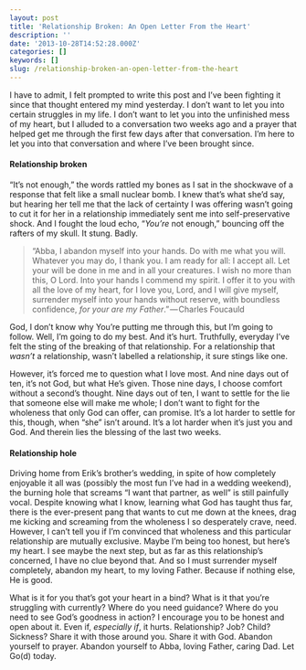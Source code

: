 ```yaml
---
layout: post
title: 'Relationship Broken: An Open Letter From the Heart'
description: ''
date: '2013-10-28T14:52:28.000Z'
categories: []
keywords: []
slug: /relationship-broken-an-open-letter-from-the-heart
---
```


I have to admit, I felt prompted to write this post and I’ve been fighting it since that thought entered my mind yesterday. I don’t want to let you into certain struggles in my life. I don’t want to let you into the unfinished mess of my heart, but I alluded to a conversation two weeks ago and a prayer that helped get me through the first few days after that conversation. I’m here to let you into that conversation and where I’ve been brought since.

#### Relationship broken

“It’s not enough,” the words rattled my bones as I sat in the shockwave of a response that felt like a small nuclear bomb. I knew that’s what she’d say, but hearing her tell me that the lack of certainty I was offering wasn’t going to cut it for her in a relationship immediately sent me into self-preservative shock. And I fought the loud echo, “_You’re_ not enough,” bouncing off the rafters of my skull. It stung. Badly.

> “Abba, I abandon myself into your hands. Do with me what you will. Whatever you may do, I thank you. I am ready for all: I accept all. Let your will be done in me and in all your creatures. I wish no more than this, O Lord. Into your hands I commend my spirit. I offer it to you with all the love of my heart, for I love you, Lord, and I will give myself, surrender myself into your hands without reserve, with boundless confidence, _for your are my Father_.” — Charles Foucauld

God, I don’t know why You’re putting me through this, but I’m going to follow. Well, I’m going to do my best. And it’s hurt. Truthfully, everyday I’ve felt the sting of the breaking of that relationship. For a relationship that _wasn’t_ a relationship, wasn’t labelled a relationship, it sure stings like one.

However, it’s forced me to question what I love most. And nine days out of ten, it’s not God, but what He’s given. Those nine days, I choose comfort without a second’s thought. Nine days out of ten, I want to settle for the lie that someone else will make me whole; I don’t want to fight for the wholeness that only God can offer, can promise. It’s a lot harder to settle for this, though, when “she” isn’t around. It’s a lot harder when it’s just you and God. And therein lies the blessing of the last two weeks.

#### Relationship hole

Driving home from Erik’s brother’s wedding, in spite of how completely enjoyable it all was (possibly the most fun I’ve had in a wedding weekend), the burning hole that screams “I want that partner, as well” is still painfully vocal. Despite knowing what I know, learning what God has taught thus far, there is the ever-present pang that wants to cut me down at the knees, drag me kicking and screaming from the wholeness I so desperately crave, need. However, I can’t tell you if I’m convinced that wholeness and this particular relationship are mutually exclusive. Maybe I’m being too honest, but here’s my heart. I see maybe the next step, but as far as this relationship’s concerned, I have no clue beyond that. And so I must surrender myself completely, abandon my heart, to my loving Father. Because if nothing else, He is good.

What is it for you that’s got your heart in a bind? What is it that you’re struggling with currently? Where do you need guidance? Where do you need to see God’s goodness in action? I encourage you to be honest and open about it. Even if, _especially if_, it hurts. Relationship? Job? Child? Sickness? Share it with those around you. Share it with God. Abandon yourself to prayer. Abandon yourself to Abba, loving Father, caring Dad. Let Go(d) today.